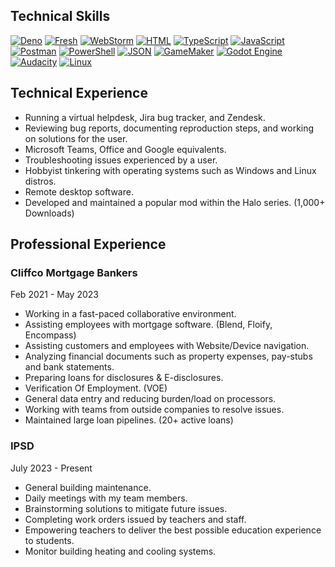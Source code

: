 ## Technical Skills
[![Deno](https://img.shields.io/badge/Deno-000?logo=deno&logoColor=fff)](#)
[![Fresh](https://img.shields.io/badge/Fresh-FFDB1E?logo=fresh&logoColor=black)](#)
[![WebStorm](https://img.shields.io/badge/WebStorm-000?logo=webstorm&logoColor=fff)](#)
[![HTML](https://img.shields.io/badge/HTML-%23E34F26.svg?logo=html5&logoColor=white)](#)
[![TypeScript](https://img.shields.io/badge/TypeScript-3178C6?logo=typescript&logoColor=fff)](#)
[![JavaScript](https://img.shields.io/badge/JavaScript-F7DF1E?logo=javascript&logoColor=000)](#)
[![Postman](https://img.shields.io/badge/Postman-FF6C37?logo=postman&logoColor=white)](#)
[![PowerShell](https://custom-icon-badges.demolab.com/badge/Powershell-0078D6?logo=windows11&logoColor=white)](#)
[![JSON](https://img.shields.io/badge/JSON-000?logo=json&logoColor=fff)](#)
[![GameMaker](https://img.shields.io/badge/GameMaker-000?logo=gamemaker&logoColor=fff)](#)
[![Godot Engine](https://img.shields.io/badge/Godot-%23FFFFFF.svg?logo=godot-engine)](#)
[![Audacity](https://img.shields.io/badge/Audacity-0000CC?logo=audacity&logoColor=white)](#)
[![Linux](https://img.shields.io/badge/Linux-FCC624?logo=linux&logoColor=black)](#)

## Technical Experience
- Running a virtual helpdesk, Jira bug tracker, and Zendesk.
- Reviewing bug reports, documenting reproduction steps, and working on solutions for the user.
- Microsoft Teams, Office and Google equivalents.
- Troubleshooting issues experienced by a user.
- Hobbyist tinkering with operating systems such as Windows and Linux distros.
- Remote desktop software.
- Developed and maintained a popular mod within the Halo series. (1,000+ Downloads)

## Professional Experience
### Cliffco Mortgage Bankers
Feb 2021 - May 2023 
- Working in a fast-paced collaborative environment.
- Assisting employees with mortgage software. (Blend, Floify, Encompass)
- Assisting customers and employees with Website/Device navigation.
- Analyzing financial documents such as property expenses, pay-stubs and bank statements.
- Preparing loans for disclosures & E-disclosures.
- Verification Of Employment. (VOE)
- General data entry and reducing burden/load on processors.
- Working with teams from outside companies to resolve issues.
- Maintained large loan pipelines. (20+ active loans)

### IPSD
July 2023 - Present
- General building maintenance.
- Daily meetings with my team members.
- Brainstorming solutions to mitigate future issues.
- Completing work orders issued by teachers and staff.
- Empowering teachers to deliver the best possible education experience to students.
- Monitor building heating and cooling systems.
